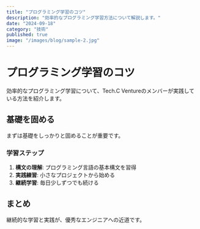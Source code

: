 ```yaml
---
title: "プログラミング学習のコツ"
description: "効率的なプログラミング学習方法について解説します。"
date: "2024-09-18"
category: "技術"
published: true
image: "/images/blog/sample-2.jpg"
---
```


# プログラミング学習のコツ

効率的なプログラミング学習について、Tech.C Ventureのメンバーが実践している方法を紹介します。

## 基礎を固める

まずは基礎をしっかりと固めることが重要です。

### 学習ステップ

1. **構文の理解**: プログラミング言語の基本構文を習得
2. **実践練習**: 小さなプロジェクトから始める
3. **継続学習**: 毎日少しずつでも続ける

## まとめ

継続的な学習と実践が、優秀なエンジニアへの近道です。